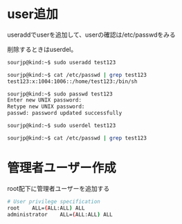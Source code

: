 # user追加
useraddでuserを追加して、userの確認は/etc/passwdをみる

削除するときはuserdel。

```.sh
sourjp@kind:~$ sudo useradd test123

sourjp@kind:~$ cat /etc/passwd | grep test123
test123:x:1004:1006::/home/test123:/bin/sh

sourjp@kind:~$ sudo passwd test123
Enter new UNIX password: 
Retype new UNIX password: 
passwd: password updated successfully

sourjp@kind:~$ sudo userdel test123

sourjp@kind:~$ cat /etc/passwd | grep test123

```

# 管理者ユーザー作成
root配下に管理者ユーザーを追加する

```visudo.sh
# User privilege specification
root    ALL=(ALL:ALL) ALL
administrator    ALL=(ALL:ALL) ALL
```
